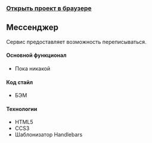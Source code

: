 ### [Открыть проект в браузере](https://chic-bombolone-d8ee88.netlify.app/)

## Мессенджер
Сервис предоставляет возможность переписываться.

#### Основной функционал
+ Пока никакой

#### Код стайл
+ БЭМ

#### Технологии
+ HTML5
+ CCS3
+ Шаблонизатор Handlebars